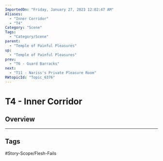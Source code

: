 ```yaml
---
ImportedOn: "Friday, January 27, 2023 12:02:47 AM"
Aliases:
  - "Inner Corridor"
  - "T4"
Category: "Scene"
Tags:
  - "Category/Scene"
parent:
  - "Temple of Painful Pleasures"
up:
  - "Temple of Painful Pleasures"
prev:
  - "T6 - Guard Barracks"
next:
  - "T11 - Nariss's Private Pleasure Room"
RWtopicId: "Topic_6376"
---
```

# T4 - Inner Corridor
## Overview

---
## Tags
#Story-Scope/Flesh-Fails

